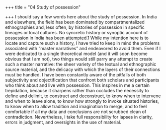 +++
title = "04 Study of possession"

+++
I should say a few words here about the study of possession. In India and elsewhere, the field has been dominated by compartmentalized ethnographies and, less often, by histories of possession in specific lineages or local cultures. No syncretic history or synoptic account of possession in India has been attempted.1 While my intention here is to locate and capture such a history, I have tried to keep in mind the problems associated with “master narratives” and endeavored to avoid them. Even if I were dedicated to a single theoretical model (and it will soon become obvious that I am not), two things would still parry any attempt to create such a master narrative: the sheer variety of the textual and ethnographic source material, and the delicacy with which the layers of their connections must be handled. I have been constantly aware of the pitfalls of both subjectivity and objectification that confront both scholars and participants who think about and live with possession. This inspires in me a certain trepidation, because it sharpens rather than occludes the necessity to define and delimit, to construct and deconstruct, to know when to intervene and when to leave alone, to know how strongly to invoke situated histories, to know when to allow tradition and imagination to merge, and to feel comfortable if all my data and conclusions are not scrubbed clean of contradiction. Nevertheless, I take full responsibility for lapses in clarity, errors in judgment, and oversights in the use of material.
